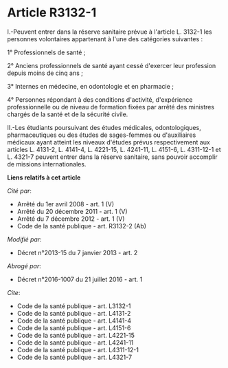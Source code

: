 # Article R3132-1

I.-Peuvent entrer dans la réserve sanitaire prévue à l'article L. 3132-1 les personnes volontaires appartenant à l'une des
catégories suivantes : 

1° Professionnels de santé ; 

2° Anciens professionnels de santé ayant cessé d'exercer leur profession depuis moins de cinq ans ; 

3° Internes en médecine, en odontologie et en pharmacie ; 

4° Personnes répondant à des conditions d'activité, d'expérience professionnelle ou de niveau de formation fixées par arrêté
des ministres chargés de la santé et de la sécurité civile. 

II.-Les étudiants poursuivant des études médicales, odontologiques, pharmaceutiques ou des études de sages-femmes ou
d'auxiliaires médicaux ayant atteint les niveaux d'études prévus respectivement aux articles L. 4131-2, L. 4141-4, L.
4221-15, L. 4241-11, L. 4151-6, 
L. 4311-12-1 et L. 4321-7 peuvent entrer dans la réserve sanitaire, sans pouvoir accomplir de missions internationales.

**Liens relatifs à cet article**

_Cité par_:

  - Arrêté du 1er avril 2008 - art. 1 (V)
  - Arrêté du 20 décembre 2011 - art. 1 (V)
  - Arrêté du 7 décembre 2012 - art. 1 (V)
  - Code de la santé publique - art. R3132-2 (Ab)

_Modifié par_:

  - Décret n°2013-15 du 7 janvier 2013 - art. 2

_Abrogé par_:

  - Décret n°2016-1007 du 21 juillet 2016 - art. 1

_Cite_:

  - Code de la santé publique - art. L3132-1
  - Code de la santé publique - art. L4131-2
  - Code de la santé publique - art. L4141-4
  - Code de la santé publique - art. L4151-6
  - Code de la santé publique - art. L4221-15
  - Code de la santé publique - art. L4241-11
  - Code de la santé publique - art. L4311-12-1
  - Code de la santé publique - art. L4321-7
